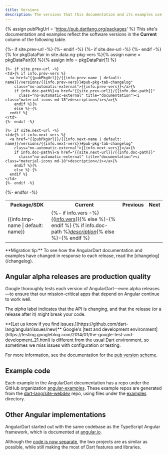 ```yaml
---
title: Versions
description: The versions that this documentation and its examples use.
---
```

{% assign pubPkgUrl = 'https://pub.dartlang.org/packages' %}
This site's documentation and examples reflect the software versions in the
**Current** column of the following table.

<style>
/*
#vers { table-layout: fixed; width: 100%; }
#vers td:first-child { overflow: hidden; text-overflow: ellipsis;  direction: rtl; }
*/
#vers .material-icons { font-size: 16px; }
</style>
<table id="vers" class="table table-striped table-condensed" style="width: fit-content">
  <tr>
    <th>Package/SDK</th>
    <th>Current</th>
    {%- if site.prev-url -%} <th>Previous</th> {%- endif -%}
    {%- if site.dev-url -%} <th>Next</th> {%- endif -%}
  </tr>{%
  for pkgDataPair in site.data.ng-pkg-vers %}{%
  assign name = pkgDataPair[0] %}{%
  assign info = pkgDataPair[1] %}
  <tr>
    <td>{{info.tmp-name | default: name}}</td>
    <td>
      {%- if info.vers -%}
      <a href="{{pubPkgUrl}}/{{name}}/versions/{{info.vers}}#pub-pkg-tab-changelog"
        class="no-automatic-external">{{info.vers}}</a>{%
      else %}-{%
      endif %}
      {% if info.doc-path %}<a href="/{{info.doc-path}}"
      title="Documentation"><i class="material-icons">description</i></a>{%
      else %}-{%
      endif %}
    </td>

    {%- if site.prev-url -%}
    <td>{% if info.prev-vers %}
      <a href="{{pubPkgUrl}}/{{info.prev-name | default: name}}/versions/{{info.prev-vers}}#pub-pkg-tab-changelog"
        class="no-automatic-external">{{info.prev-vers}}</a>{%
        if info.doc-path%}<a href="{{site.prev-url}}/{{info.doc-path}}"
          class="no-automatic-external" title="documentation"><i class="material-icons md-18">description</i></a>{%
        endif %}{%
        else %}-{%
      endif %}
    </td>
    {%- endif -%}

    {%- if site.next-url -%}
    <td>{% if info.next-vers %}
      <a href="{{pubPkgUrl}}/{{info.next-name | default: name}}/versions/{{info.next-vers}}#pub-pkg-tab-changelog"
        class="no-automatic-external">{{info.next-vers}}</a>{%
        if info.doc-path%}<a href="{{site.next-url}}/{{info.doc-path}}"
          class="no-automatic-external" title="documentation"><i class="material-icons md-18">description</i></a>{%
        endif %}{%
        else %}-{%
      endif %}
    </td>
    {%- endif -%}

  </tr>
  {%- endfor -%}
</table>

<aside class="alert alert-info" markdown="1">
**Migration tip:**
To see how the AngularDart documentation and examples have changed
in response to each release, read the [changelog](/changelog).
</aside>


## Angular alpha releases are production quality

Google thoroughly tests each version of AngularDart—even alpha releases—to
ensure that our mission-critical apps that depend on Angular continue to work well.

The _alpha_ label indicates that the API is changing,
and that the release (or a release after it) might break your code.

<aside class="alert alert-warning" markdown="1">
**[Let us know if you find issues.](https://github.com/dart-lang/angular/issues/new)**
Google's [test and development environment](https://testing.googleblog.com/2014/01/the-google-test-and-development_21.html)
is different from the usual Dart environment,
so sometimes we miss issues with configuration or testing.
</aside>

For more information, see the documentation for
the [pub version scheme]({{site.dartlang}}/tools/pub/versioning).

## Example code

Each example in the AngularDart documentation has a repo under the GitHub organization
[angular-examples]({{site.ghNgEx}}).
These example repos are generated from the [dart-lang/site-webdev]({{site.repo}}) repo,
using files under the [examples]({{site.repo}}/tree/{{site.branch}}/examples) directory.


## Other Angular implementations

AngularDart started out with the same codebase as the TypeScript Angular framework,
which is documented at [angular.io](https://angular.io).

Although the [code is now separate](http://news.dartlang.org/2016/07/angulardart-is-going-all-dart.html),
the two projects are as similar as possible,
while still making the most of Dart features and libraries.

